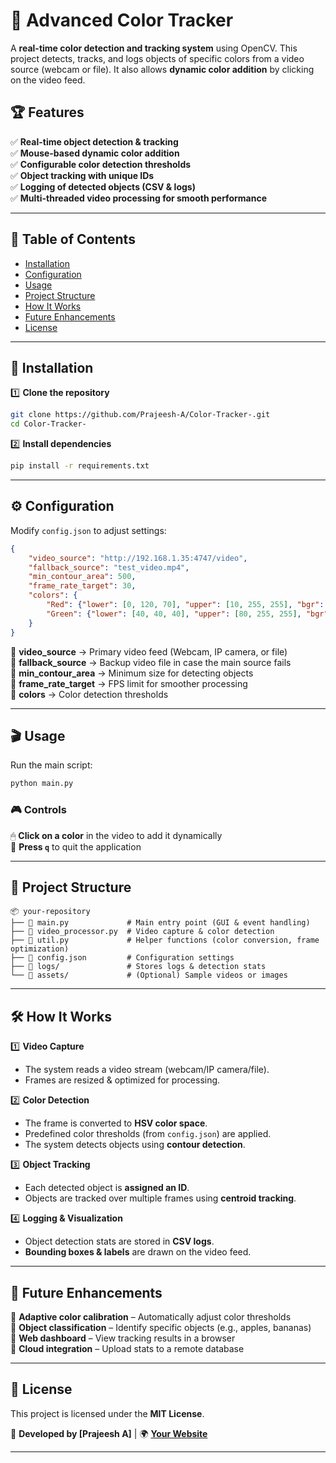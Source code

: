 

# 🎨 Advanced Color Tracker  

A **real-time color detection and tracking system** using OpenCV. This project detects, tracks, and logs objects of specific colors from a video source (webcam or file). It also allows **dynamic color addition** by clicking on the video feed.  

## 🏆 Features  
✅ **Real-time object detection & tracking**  
✅ **Mouse-based dynamic color addition**  
✅ **Configurable color detection thresholds**  
✅ **Object tracking with unique IDs**  
✅ **Logging of detected objects (CSV & logs)**  
✅ **Multi-threaded video processing for smooth performance**  

---

## 📌 Table of Contents  
- [Installation](#installation)  
- [Configuration](#configuration)  
- [Usage](#usage)  
- [Project Structure](#project-structure)  
- [How It Works](#how-it-works)  
- [Future Enhancements](#future-enhancements)  
- [License](#license)  

---

## 🔧 Installation  

1️⃣ **Clone the repository**  
```bash
git clone https://github.com/Prajeesh-A/Color-Tracker-.git  
cd Color-Tracker-
```  

2️⃣ **Install dependencies**  
```bash
pip install -r requirements.txt  
```  

---

## ⚙️ Configuration  

Modify `config.json` to adjust settings:  
```json
{
    "video_source": "http://192.168.1.35:4747/video",
    "fallback_source": "test_video.mp4",
    "min_contour_area": 500,
    "frame_rate_target": 30,
    "colors": {
        "Red": {"lower": [0, 120, 70], "upper": [10, 255, 255], "bgr": [0, 0, 255]},
        "Green": {"lower": [40, 40, 40], "upper": [80, 255, 255], "bgr": [0, 255, 0]}
    }
}
```  
🔹 **video_source** → Primary video feed (Webcam, IP camera, or file)  
🔹 **fallback_source** → Backup video file in case the main source fails  
🔹 **min_contour_area** → Minimum size for detecting objects  
🔹 **frame_rate_target** → FPS limit for smoother processing  
🔹 **colors** → Color detection thresholds  

---

## 🎬 Usage  

Run the main script:  
```bash
python main.py  
```  

### 🎮 Controls  
🖱 **Click on a color** in the video to add it dynamically  
🔴 **Press `q`** to quit the application  

---

## 📂 Project Structure  

```
📦 your-repository
├── 📄 main.py             # Main entry point (GUI & event handling)
├── 📄 video_processor.py  # Video capture & color detection
├── 📄 util.py             # Helper functions (color conversion, frame optimization)
├── 📄 config.json         # Configuration settings
├── 📂 logs/               # Stores logs & detection stats
└── 📂 assets/             # (Optional) Sample videos or images
```  

---

## 🛠 How It Works  

1️⃣ **Video Capture**  
- The system reads a video stream (webcam/IP camera/file).  
- Frames are resized & optimized for processing.  

2️⃣ **Color Detection**  
- The frame is converted to **HSV color space**.  
- Predefined color thresholds (from `config.json`) are applied.  
- The system detects objects using **contour detection**.  

3️⃣ **Object Tracking**  
- Each detected object is **assigned an ID**.  
- Objects are tracked over multiple frames using **centroid tracking**.  

4️⃣ **Logging & Visualization**  
- Object detection stats are stored in **CSV logs**.  
- **Bounding boxes & labels** are drawn on the video feed.  

---

## 🔮 Future Enhancements  
🚀 **Adaptive color calibration** – Automatically adjust color thresholds  
🚀 **Object classification** – Identify specific objects (e.g., apples, bananas)  
🚀 **Web dashboard** – View tracking results in a browser  
🚀 **Cloud integration** – Upload stats to a remote database  

---

## 📝 License  

This project is licensed under the **MIT License**.  

📧 **Developed by [Prajeesh A]** | 🌍 **[Your Website](https://prajeesh-a.github.io/)**  

---
